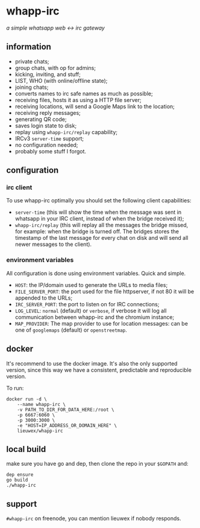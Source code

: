 # whapp-irc
_a simple whatsapp web <-> irc gateway_

## information
- private chats;
- group chats, with op for admins;
- kicking, inviting, and stuff;
- LIST, WHO (with online/offline state);
- joining chats;
- converts names to irc safe names as much as possible;
- receiving files, hosts it as using a HTTP file server;
- receiving locations, will send a Google Maps link to the location;
- receiving reply messages;
- generating QR code;
- saves login state to disk;
- replay using `whapp-irc/replay` capability;
- IRCv3 `server-time` support;
- no configuration needed;
- probably some stuff I forgot.

## configuration
### irc client
To use whapp-irc optimally you should set the following client capabilities:
- `server-time` (this will show the time when the message was sent in whatsapp
	in your IRC client, instead of when the bridge received it);
- `whapp-irc/replay` (this will replay all the messages the bridge missed, for
	example: when the bridge is turned off. The bridges stores the timestamp of
	the last message for every chat on disk and will send all newer messages to
	the client).

### environment variables
All configuration is done using environment variables.
Quick and simple.
- `HOST`: the IP/domain used to generate the URLs to media files;
- `FILE_SERVER_PORT`: the port used for the file httpserver, if not 80 it will
	be appended to the URLs;
- `IRC_SERVER_PORT`: the port to listen on for IRC connections;
- `LOG_LEVEL`: `normal` (default) or `verbose`, if verbose it will log all
	communication between whapp-irc and the chromium instance;
- `MAP_PROVIDER`: The map provider to use for location messages: can be one of
	`googlemaps` (default) or `openstreetmap`.

## docker
It's recommend to use the docker image.
It's also the only supported version, since this way we have a consistent,
predictable and reproducible version.

To run:
```
docker run -d \
	--name whapp-irc \
	-v PATH_TO_DIR_FOR_DATA_HERE:/root \
	-p 6667:6060 \
	-p 3000:3000 \
	-e "HOST=IP_ADDRESS_OR_DOMAIN_HERE" \
	lieuwex/whapp-irc
```

## local build
make sure you have go and dep, then clone the repo in your `$GOPATH` and:
```shell
dep ensure
go build
./whapp-irc
```

## support
`#whapp-irc` on freenode, you can mention lieuwex if nobody responds.
